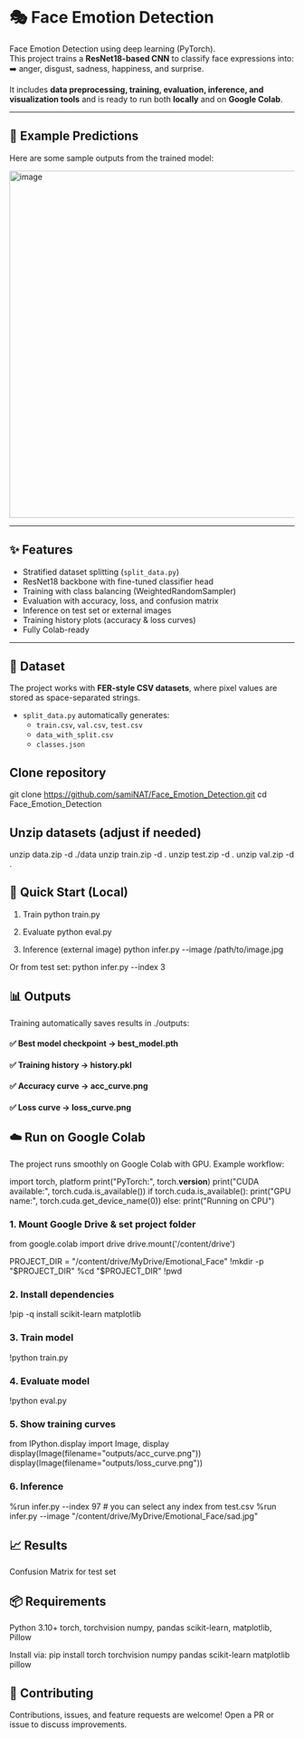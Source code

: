 # 🎭 Face Emotion Detection  

Face Emotion Detection using deep learning (PyTorch).  
This project trains a **ResNet18-based CNN** to classify face expressions into:  
➡️ anger, disgust, sadness, happiness, and surprise.  

It includes **data preprocessing, training, evaluation, inference, and visualization tools** and is ready to run both **locally** and on **Google Colab**.  

---

## 📸 Example Predictions  

Here are some sample outputs from the trained model:  

<img width="542" height="613" alt="image" src="https://github.com/user-attachments/assets/0cc02d18-c2b6-456b-afd0-377f2c7c86a2" />

---

## ✨ Features  
- Stratified dataset splitting (`split_data.py`)  
- ResNet18 backbone with fine-tuned classifier head  
- Training with class balancing (WeightedRandomSampler)  
- Evaluation with accuracy, loss, and confusion matrix  
- Inference on test set or external images  
- Training history plots (accuracy & loss curves)  
- Fully Colab-ready  

---

## 📂 Dataset  

The project works with **FER-style CSV datasets**, where pixel values are stored as space-separated strings.  

- `split_data.py` automatically generates:  
  - `train.csv`, `val.csv`, `test.csv`  
  - `data_with_split.csv`  
  - `classes.json`

## Clone repository
git clone https://github.com/samiNAT/Face_Emotion_Detection.git
cd Face_Emotion_Detection

## Unzip datasets (adjust if needed)
unzip data.zip -d ./data
unzip train.zip -d .
unzip test.zip -d .
unzip val.zip -d .

## 🚀 Quick Start (Local)
1. Train
python train.py

2. Evaluate
python eval.py

3. Inference (external image)
python infer.py --image /path/to/image.jpg


Or from test set:
python infer.py --index 3

## 📊 Outputs
Training automatically saves results in ./outputs:
#### ✅ Best model checkpoint → best_model.pth
#### ✅ Training history → history.pkl
#### ✅ Accuracy curve → acc_curve.png
#### ✅ Loss curve → loss_curve.png

## ☁️ Run on Google Colab
The project runs smoothly on Google Colab with GPU. Example workflow:

import torch, platform
print("PyTorch:", torch.__version__)
print("CUDA available:", torch.cuda.is_available())
if torch.cuda.is_available():
    print("GPU name:", torch.cuda.get_device_name(0))
else:
    print("Running on CPU")

### 1. Mount Google Drive & set project folder
from google.colab import drive
drive.mount('/content/drive')

PROJECT_DIR = "/content/drive/MyDrive/Emotional_Face"
!mkdir -p "$PROJECT_DIR"
%cd "$PROJECT_DIR"
!pwd

### 2. Install dependencies
!pip -q install scikit-learn matplotlib

### 3. Train model
!python train.py

### 4. Evaluate model
!python eval.py

### 5. Show training curves
from IPython.display import Image, display
display(Image(filename="outputs/acc_curve.png"))
display(Image(filename="outputs/loss_curve.png"))

### 6. Inference
%run infer.py --index 97   # you can select any index from test.csv
%run infer.py --image "/content/drive/MyDrive/Emotional_Face/sad.jpg"

## 📈 Results
Confusion Matrix for test set

## 📦 Requirements
Python 3.10+
torch, torchvision
numpy, pandas
scikit-learn, matplotlib, Pillow

Install via:
pip install torch torchvision numpy pandas scikit-learn matplotlib pillow

## 🤝 Contributing
Contributions, issues, and feature requests are welcome!
Open a PR or issue to discuss improvements.

